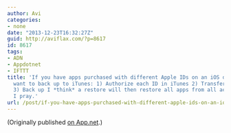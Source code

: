 ```yaml
---
author: Avi
categories:
- none
date: "2013-12-23T16:32:27Z"
guid: http://aviflax.com/?p=8617
id: 8617
tags:
- ADN
- Appdotnet
- IFTTT
title: 'If you have apps purchased with different Apple IDs on an iOS device, and
  want to back up to iTunes: 1) Authorize each ID in iTunes 2) Transfer all purchases
  3) Back up I *think* a restore will then restore all apps from all accounts. I hope.
  I pray.'
url: /post/if-you-have-apps-purchased-with-different-apple-ids-on-an-ios-device-and-want-to-back-up-to-itunes-1-authorize-each-id-in-itunes-2-transfer-all-purchases-3-back-up-i-think-a-restore-will-then-r/
---
```

(Originally published [on App.net](http://alpha.app.net/aviflax/post/18055096).)